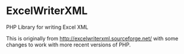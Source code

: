 ExcelWriterXML
==============

PHP Library for writing Excel XML

This is originally from http://excelwriterxml.sourceforge.net/ with some changes to work with more recent versions of PHP.

